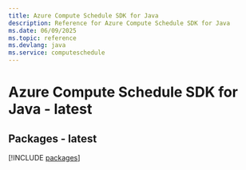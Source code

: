 ```yaml
---
title: Azure Compute Schedule SDK for Java
description: Reference for Azure Compute Schedule SDK for Java
ms.date: 06/09/2025
ms.topic: reference
ms.devlang: java
ms.service: computeschedule
---
```

# Azure Compute Schedule SDK for Java - latest
## Packages - latest
[!INCLUDE [packages](compute-schedule-index.md)]
